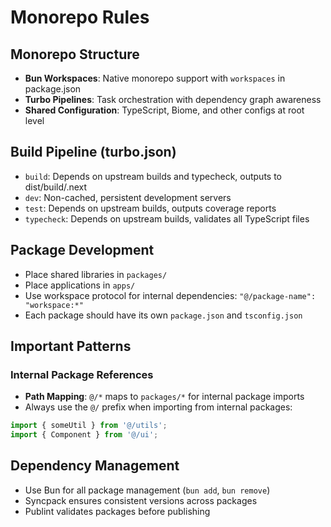 # Monorepo Rules

## Monorepo Structure

- **Bun Workspaces**: Native monorepo support with `workspaces` in package.json
- **Turbo Pipelines**: Task orchestration with dependency graph awareness
- **Shared Configuration**: TypeScript, Biome, and other configs at root level

## Build Pipeline (turbo.json)

- `build`: Depends on upstream builds and typecheck, outputs to dist/build/.next
- `dev`: Non-cached, persistent development servers
- `test`: Depends on upstream builds, outputs coverage reports
- `typecheck`: Depends on upstream builds, validates all TypeScript files

## Package Development

- Place shared libraries in `packages/`
- Place applications in `apps/`
- Use workspace protocol for internal dependencies: `"@/package-name": "workspace:*"`
- Each package should have its own `package.json` and `tsconfig.json`

## Important Patterns

### Internal Package References

- **Path Mapping**: `@/*` maps to `packages/*` for internal package imports
- Always use the `@/` prefix when importing from internal packages:

```typescript
import { someUtil } from '@/utils';
import { Component } from '@/ui';
```

## Dependency Management

- Use Bun for all package management (`bun add`, `bun remove`)
- Syncpack ensures consistent versions across packages
- Publint validates packages before publishing
